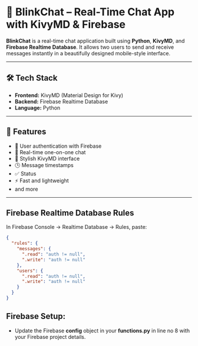 # 💬 BlinkChat – Real-Time Chat App with KivyMD & Firebase

**BlinkChat** is a real-time chat application built using **Python**, **KivyMD**, and **Firebase Realtime Database**. It allows two users to send and receive messages instantly in a beautifully designed mobile-style interface.

---

## 🛠️ Tech Stack

- **Frontend:** KivyMD (Material Design for Kivy)
- **Backend:** Firebase Realtime Database
- **Language:** Python

---

## 🚀 Features

- 🔐 User authentication with Firebase
- 💬 Real-time one-on-one chat
- 📱 Stylish KivyMD interface
- 🕒 Message timestamps
- ✅ Status
- ⚡ Fast and lightweight
- and more

---

## Firebase Realtime Database Rules
In Firebase Console → Realtime Database → Rules, paste:

```JSON
{
  "rules": {
    "messages": {
      ".read": "auth != null",
      ".write": "auth != null"
    },
    "users": {
      ".read": "auth != null",
      ".write": "auth != null"
    }
  }
}

```

## Firebase Setup: 

- Update the Firebase **config** object in your **functions.py** in line no 8 with your Firebase project details.


